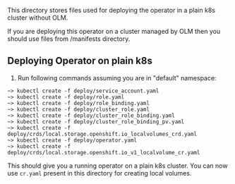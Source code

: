 
This directory stores files used for deploying the operator in a plain k8s cluster without OLM.

If you are deploying this operator on a cluster managed by OLM then you should use files from /manifests directory.

## Deploying Operator on plain k8s

1. Run following commands assuming you are in "default" namespace:

```
~> kubectl create -f deploy/service_account.yaml
~> kubectl create -f deploy/role.yaml
~> kubectl create -f deploy/role_binding.yaml
~> kubectl create -f deploy/cluster_role.yaml
~> kubectl create -f deploy/cluster_role_binding.yaml
~> kubectl create -f deploy/cluster_role_binding_pv.yaml
~> kubectl create -f deploy/crds/local.storage.openshift.io_localvolumes_crd.yaml
~> kubectl create -f deploy/operator.yaml
~> kubectl create -f deploy/crds/local.storage.openshift.io_v1_localvolume_cr.yaml
```

This should give you a running operator on a plain k8s cluster. You can now use `cr.yaml` present in this
directory for creating local volumes.
